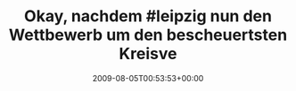 ---
retweeted: false
source: <a href="http://twitter.com" rel="nofollow">Twitter Web Client</a>
entities:
  hashtags:
  - text: leipzig
    indices:
    - '14'
    - '22'
  symbols: []
  user_mentions: []
  urls: []
display_text_range:
- '0'
- '140'
favorite_count: '0'
id_str: '3135615690'
truncated: false
retweet_count: '0'
id: '3135615690'
created_at: Wed Aug 05 00:53:53 +0000 2009
favorited: false
full_text: 'Okay, nachdem #leipzig nun den Wettbewerb um den bescheuertsten Kreisverkehr
  gewonnen hat, können wir das Ding doch jetzt bitte abbauen, ja?'
lang: de
tags:
- leipzig
- pesos/twitter
date: '2009-08-05T00:53:53+00:00'
src: https://twitter.com/bascht/status/3135615690
original_url: https://twitter.com/bascht/status/3135615690
type: twitter_tweet
text: 'Okay, nachdem #leipzig nun den Wettbewerb um den bescheuertsten Kreisverkehr
  gewonnen hat, können wir das Ding doch jetzt bitte abbauen, ja?'
title: 'Okay, nachdem #leipzig nun den Wettbewerb um den bescheuertsten Kreisve'

---